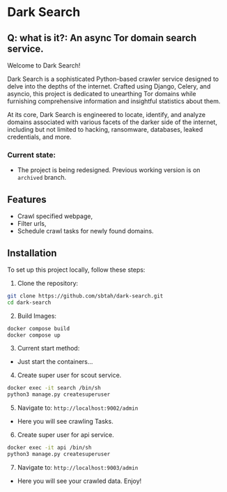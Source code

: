 # Dark Search
## Q: what is it?: An async Tor domain search service.

Welcome to Dark Search!

Dark Search is a sophisticated Python-based crawler service designed to delve into the depths of the internet. Crafted using Django, Celery, and asyncio, this project is dedicated to unearthing Tor domains while furnishing comprehensive information and insightful statistics about them.

At its core, Dark Search is engineered to locate, identify, and analyze domains associated with various facets of the darker side of the internet, including but not limited to hacking, ransomware, databases, leaked credentials, and more.
### Current state:
- The project is being redesigned. Previous working version is on `archived` branch.

## Features
- Crawl specified webpage,
- Filter urls,
- Schedule crawl tasks for newly found domains.


## Installation

To set up this project locally, follow these steps:

1. Clone the repository:
```bash
git clone https://github.com/sbtah/dark-search.git
cd dark-search
```

2. Build Images:
```bash
docker compose build
docker compose up
```

3. Current start method:
 - Just start the containers...


4. Create super user for scout service.
```bash
docker exec -it search /bin/sh
python3 manage.py createsuperuser
```

5. Navigate to: `http://localhost:9002/admin`
 - Here you will see crawling Tasks.


6. Create super user for api service.
```bash
docker exec -it api /bin/sh
python3 manage.py createsuperuser
```

7. Navigate to: `http://localhost:9003/admin`
 - Here you will see your crawled data. Enjoy!
